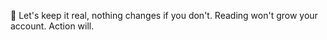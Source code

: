🧠 Let\'s keep it real\, nothing changes if you don\'t\.
Reading won\'t grow your account\. Action will\.